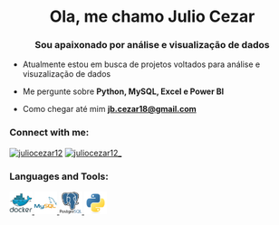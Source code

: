 <h1 align="center">Ola, me chamo Julio Cezar</h1>
<h3 align="center">Sou apaixonado por análise e visualização de dados</h3>

- Atualmente estou em busca de projetos voltados para análise e visuzalização de dados

- Me pergunte sobre **Python, MySQL, Excel e Power BI**

- Como chegar até mim **jb.cezar18@gmail.com**

<h3 align="left">Connect with me:</h3>
<p align="left">
<a href="https://linkedin.com/in/juliocezar12" target="blank"><img align="center" src="https://raw.githubusercontent.com/rahuldkjain/github-profile-readme-generator/master/src/images/icons/Social/linked-in-alt.svg" alt="juliocezar12" height="30" width="40" /></a>
<a href="https://instagram.com/juliocezar12_" target="blank"><img align="center" src="https://raw.githubusercontent.com/rahuldkjain/github-profile-readme-generator/master/src/images/icons/Social/instagram.svg" alt="juliocezar12_" height="30" width="40" /></a>
</p>

<h3 align="left">Languages and Tools:</h3>
<p align="left"> <a href="https://www.docker.com/" target="_blank" rel="noreferrer"> <img src="https://raw.githubusercontent.com/devicons/devicon/master/icons/docker/docker-original-wordmark.svg" alt="docker" width="40" height="40"/> </a> <a href="https://www.mysql.com/" target="_blank" rel="noreferrer"> <img src="https://raw.githubusercontent.com/devicons/devicon/master/icons/mysql/mysql-original-wordmark.svg" alt="mysql" width="40" height="40"/> </a> <a href="https://www.postgresql.org" target="_blank" rel="noreferrer"> <img src="https://raw.githubusercontent.com/devicons/devicon/master/icons/postgresql/postgresql-original-wordmark.svg" alt="postgresql" width="40" height="40"/> </a> <a href="https://www.python.org" target="_blank" rel="noreferrer"> <img src="https://raw.githubusercontent.com/devicons/devicon/master/icons/python/python-original.svg" alt="python" width="40" height="40"/> </a> </p>
